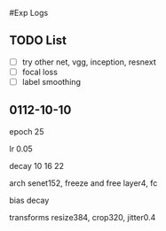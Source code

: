 #Exp Logs

## TODO List

- [ ] try other net, vgg, inception, resnext
- [ ] focal loss
- [ ] label smoothing

## 0112-10-10

epoch 25

lr 0.05

decay 10 16 22

arch senet152, freeze and free layer4, fc

bias decay

transforms resize384, crop320, jitter0.4
